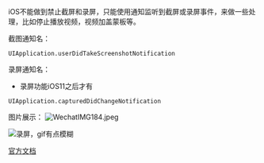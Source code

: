 
iOS不能做到禁止截屏和录屏，只能使用通知监听到截屏或录屏事件，来做一些处理，比如停止播放视频，视频加盖蒙板等。

截图通知名：
```
UIApplication.userDidTakeScreenshotNotification
```
录屏通知名：
-  录屏功能iOS11之后才有
```
UIApplication.capturedDidChangeNotification
```

图片展示：
![WechatIMG184.jpeg](https://upload-images.jianshu.io/upload_images/1846524-a493310565f94f5d.jpeg?imageMogr2/auto-orient/strip%7CimageView2/2/w/620)

![录屏，gif有点模糊](https://upload-images.jianshu.io/upload_images/1846524-281db11c2a87d993.gif?imageMogr2/auto-orient/strip)


[官方文档](https://developer.apple.com/documentation/uikit/uiscreen/2921652-captureddidchangenotification)
